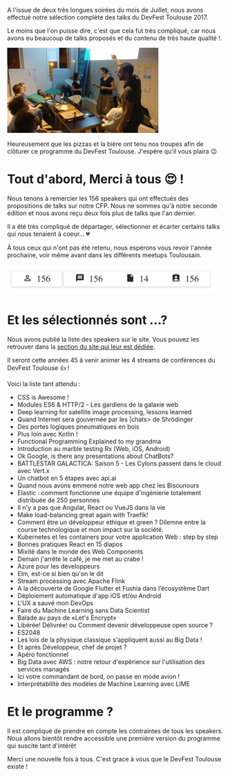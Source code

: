 A l'issue de deux très longues soirées du mois de Juillet, nous avons effectué notre sélection complète des talks du DevFest Toulouse 2017.

Le moins que l'on puisse dire, c'est que cela fut très compliqué, car nous avons eu beaucoup de talks proposés et du contenu de très haute qualité !.

<img src="/images/posts/2017-08-14-annonce-selection-complete/deliberations_01.jpg" alt="deliberations_01" width="350" />

Heureusement que les pizzas et la bière ont tenu nos troupes afin de clôturer ce programme du DevFest Toulouse. J'espère qu'il vous plaira 😉

# Tout d'abord, Merci à tous 😍 !

Nous tenons à remercier les 156 speakers qui ont effectués des propositions de talks sur notre CFP. Nous ne sommes qu'à notre seconde édition et nous avons reçu deux fois plus de talks que l'an dernier.

Il a été très compliqué de départager, sélectionner et écarter certains talks qui nous tenaient à coeur... 💔

À tous ceux qui n'ont pas été retenu, nous espérons vous revoir l'année prochaine, voir même avant dans les différents meetups Toulousain.

<img src="/images/posts/2017-08-14-annonce-selection-complete/propositions.png" alt="proposition" width="500" />

# Et les sélectionnés sont ...?

Nous avons publié la liste des speakers sur le site. Vous pouvez les retrouver dans la [section du site qui leur est dédiée](speakers).

Il seront cette années 45 à venir animer les 4 streams de conférences du DevFest Toulouse 👍 !

Voici la liste tant attendu :

* CSS is Awesome !
* Modules ES6 & HTTP/2 - Les gardiens de la galaxie web
* Deep learning for satellite image processing, lessons learned
* Quand Internet sera gouvernée par les |chats> de Shrödinger
* Des portes logiques pneumatiques en bois
* Plus loin avec Kotlin !
* Functional Programming Explained to my grandma
* Introduction au marble testing Rx (Web, iOS, Android)
* Ok Google, is there any presentations about ChatBots?
* BATTLESTAR GALACTICA: Saison 5 - Les Cylons passent dans le cloud avec Vert.x
* Un chatbot en 5 étapes avec api.ai
* Quand nous avons emmené notre web app chez les Bisounours
* Elastic : comment fonctionne une équipe d'ingénierie totalement distribuée de 250 personnes
* Il n'y a pas que Angular, React ou VueJS dans la vie
* Make load-balancing great again with Traefik!
* Comment être un développeur ethique et green ? Dilemne entre la course technologique et mon impact sur la société.
* Kubernetes et les containers pour votre application Web : step by step
* Bonnes pratiques React en 15 diapos
* Mixité dans le monde des Web Components
* Demain j'arrête le café, je me met au crabe !
* Azure pour les développeurs
* Elm, est-ce si bien qu'on le dit
* Stream processing avec Apache Flink
* A la découverte de Google Flutter et Fushia dans l’écosystème Dart
* Déploiement automatique d'app iOS et/ou Android
* L'UX a sauvé mon DevOps
* Faire du Machine Learning sans Data Scientist
* Balade au pays de «Let's Encrypt»
* Libérée! Délivrée! ou Comment devenir développeuse open source ?
* ES2048
* Les lois de la physique classique s'appliquent aussi au Big Data !
* Et après Développeur, chef de projet ?
* Apéro fonctionnel
* Big Data avec AWS : notre retour d'expérience sur l'utilisation des services managés
* Ici votre commandant de bord, on passe en mode avion !
* Interprétabilité des modèles de Machine Learning avec LIME


# Et le programme ?

Il est compliqué de prendre en compte les contraintes de tous les speakers. Nous allons bientôt rendre accessible une première version du programme qui suscite tant d'intérêt

Merci une nouvelle fois à tous. C'est grace à vous que le DevFest Toulouse existe !
